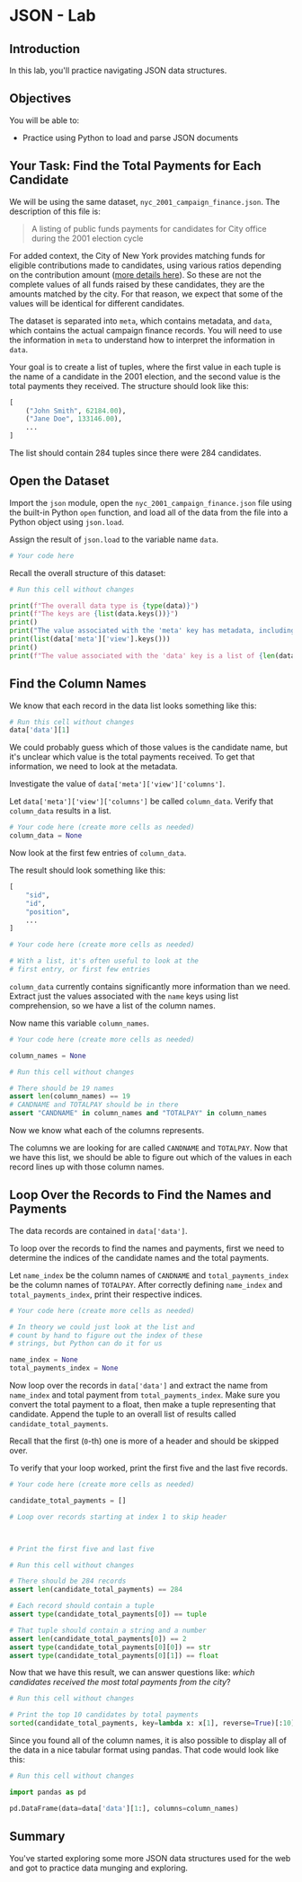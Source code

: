 # JSON - Lab

## Introduction

In this lab, you'll practice navigating JSON data structures.

## Objectives

You will be able to:

* Practice using Python to load and parse JSON documents

## Your Task: Find the Total Payments for Each Candidate

We will be using the same dataset, `nyc_2001_campaign_finance.json`. The description of this file is:

> A listing of public funds payments for candidates for City office during the 2001 election cycle

For added context, the City of New York provides matching funds for eligible contributions made to candidates, using various ratios depending on the contribution amount ([more details here](https://en.wikipedia.org/wiki/New_York_City_Campaign_Finance_Board#The_Campaign_Finance_Program)). So these are not the complete values of all funds raised by these candidates, they are the amounts matched by the city. For that reason, we expect that some of the values will be identical for different candidates.

The dataset is separated into `meta`, which contains metadata, and `data`, which contains the actual campaign finance records. You will need to use the information in `meta` to understand how to interpret the information in `data`.

Your goal is to create a list of tuples, where the first value in each tuple is the name of a candidate in the 2001 election, and the second value is the total payments they received. The structure should look like this:

```python
[
    ("John Smith", 62184.00),
    ("Jane Doe", 133146.00),
    ...
]
```

The list should contain 284 tuples since there were 284 candidates.

## Open the Dataset

Import the `json` module, open the `nyc_2001_campaign_finance.json` file using the built-in Python `open` function, and load all of the data from the file into a Python object using `json.load`.

Assign the result of `json.load` to the variable name `data`.


```python
# Your code here
```

Recall the overall structure of this dataset:


```python
# Run this cell without changes

print(f"The overall data type is {type(data)}")
print(f"The keys are {list(data.keys())}")
print()
print("The value associated with the 'meta' key has metadata, including all of these attributes:")
print(list(data['meta']['view'].keys()))
print()
print(f"The value associated with the 'data' key is a list of {len(data['data'])} records")
```

## Find the Column Names

We know that each record in the data list looks something like this:


```python
# Run this cell without changes
data['data'][1]
```

We could probably guess which of those values is the candidate name, but it's unclear which value is the total payments received. To get that information, we need to look at the metadata.

Investigate the value of `data['meta']['view']['columns']`.

Let `data['meta']['view']['columns']` be called `column_data`. Verify that `column_data` results in a list.


```python
# Your code here (create more cells as needed)
column_data = None

```

Now look at the first few entries of `column_data`.

The result should look something like this:

```python
[
    "sid",
    "id",
    "position",
    ...
]
```


```python
# Your code here (create more cells as needed)

# With a list, it's often useful to look at the
# first entry, or first few entries
```

`column_data` currently contains significantly more information than we need. Extract just the values associated with the `name` keys using list comprehension, so we have a list of the column names.

Now name this variable `column_names`.


```python
# Your code here (create more cells as needed)

column_names = None
```


```python
# Run this cell without changes

# There should be 19 names
assert len(column_names) == 19
# CANDNAME and TOTALPAY should be in there
assert "CANDNAME" in column_names and "TOTALPAY" in column_names
```

Now we know what each of the columns represents.

The columns we are looking for are called `CANDNAME` and `TOTALPAY`. Now that we have this list, we should be able to figure out which of the values in each record lines up with those column names.

## Loop Over the Records to Find the Names and Payments

The data records are contained in `data['data']`. 

To loop over the records to find the names and payments, first we need to determine the indices of the candidate names and the total payments.

Let `name_index` be the column names of `CANDNAME` and `total_payments_index` be the column names of `TOTALPAY`. After correctly defining `name_index` and `total_payments_index`, print their respective indices.




```python
# Your code here (create more cells as needed)

# In theory we could just look at the list and
# count by hand to figure out the index of these
# strings, but Python can do it for us

name_index = None
total_payments_index = None
```

Now loop over the records in `data['data']` and extract the name from `name_index` and total payment from `total_payments_index`. Make sure you convert the total payment to a float, then make a tuple representing that candidate. Append the tuple to an overall list of results called `candidate_total_payments`.

Recall that the first (`0`-th) one is more of a header and should be skipped over.

To verify that your loop worked, print the first five and the last five records.


```python
# Your code here (create more cells as needed)

candidate_total_payments = []

# Loop over records starting at index 1 to skip header



# Print the first five and last five

```


```python
# Run this cell without changes

# There should be 284 records
assert len(candidate_total_payments) == 284

# Each record should contain a tuple
assert type(candidate_total_payments[0]) == tuple

# That tuple should contain a string and a number
assert len(candidate_total_payments[0]) == 2
assert type(candidate_total_payments[0][0]) == str
assert type(candidate_total_payments[0][1]) == float
```

Now that we have this result, we can answer questions like: *which candidates received the most total payments from the city*?


```python
# Run this cell without changes

# Print the top 10 candidates by total payments
sorted(candidate_total_payments, key=lambda x: x[1], reverse=True)[:10]
```

Since you found all of the column names, it is also possible to display all of the data in a nice tabular format using pandas. That code would look like this:


```python
# Run this cell without changes

import pandas as pd

pd.DataFrame(data=data['data'][1:], columns=column_names)
```

## Summary

You've started exploring some more JSON data structures used for the web and got to practice data munging and exploring.
